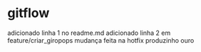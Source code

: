 # gitflow
adicionado linha 1 no readme.md
adicionado linha 2 em feature/criar_giropops
mudança feita na hotfix
produzinho ouro

